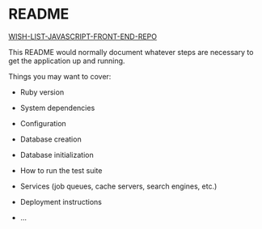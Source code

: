 # README

[WISH-LIST-JAVASCRIPT-FRONT-END-REPO](https://github.com/Newland-A/wish_list_front_end)

This README would normally document whatever steps are necessary to get the
application up and running.

Things you may want to cover:

* Ruby version

* System dependencies

* Configuration

* Database creation

* Database initialization

* How to run the test suite

* Services (job queues, cache servers, search engines, etc.)

* Deployment instructions

* ...

 